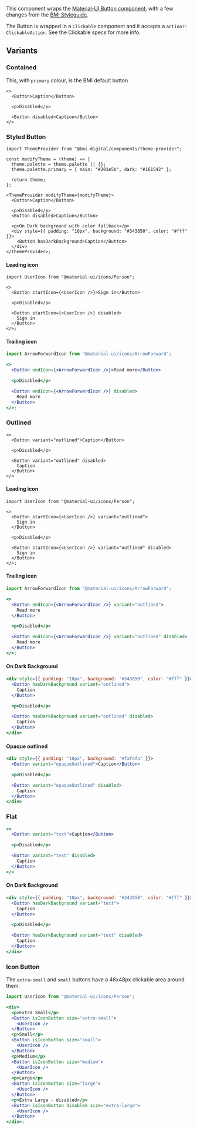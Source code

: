 This component wraps the [Material-UI Button component](https://material-ui.com/components/buttons/), with a few changes from the [BMI Styleguide](https://xd.adobe.com/view/e0abef5d-74f5-4a62-7afd-99db611cfdb9-969a/screen/e75f9708-4188-4b30-9d5d-ac8776e32729/Buttons-Components).

The Button is wrapped in a `Clickable` component and it accepts a `action?: ClickableAction`. See the Clickable specs for more info.

## Variants

### Contained

This, with `primary` colour, is the BMI default button

```tsx
<>
  <Button>Caption</Button>

  <p>Disabled</p>

  <Button disabled>Caption</Button>
</>
```

### Styled Button

```tsx
import ThemeProvider from "@bmi-digital/components/theme-provider";

const modifyTheme = (theme) => {
  theme.palette = theme.palette || {};
  theme.palette.primary = { main: "#201e5b", dark: "#161542" };

  return theme;
};

<ThemeProvider modifyTheme={modifyTheme}>
  <Button>Caption</Button>

  <p>Disabled</p>
  <Button disabled>Caption</Button>

  <p>On Dark background with color fallback</p>
  <div style={{ padding: "10px", background: "#343850", color: "#fff" }}>
    <Button hasDarkBackground>Caption</Button>
  </div>
</ThemeProvider>;
```

#### Leading icon

```tsx
import UserIcon from "@material-ui/icons/Person";

<>
  <Button startIcon={<UserIcon />}>Sign in</Button>

  <p>Disabled</p>

  <Button startIcon={<UserIcon />} disabled>
    Sign in
  </Button>
</>;
```

#### Trailing icon

```jsx
import ArrowForwardIcon from "@material-ui/icons/ArrowForward";

<>
  <Button endIcon={<ArrowForwardIcon />}>Read more</Button>

  <p>Disabled</p>

  <Button endIcon={<ArrowForwardIcon />} disabled>
    Read more
  </Button>
</>;
```

### Outlined

```tsx
<>
  <Button variant="outlined">Caption</Button>

  <p>Disabled</p>

  <Button variant="outlined" disabled>
    Caption
  </Button>
</>
```

#### Leading icon

```tsx
import UserIcon from "@material-ui/icons/Person";

<>
  <Button startIcon={<UserIcon />} variant="outlined">
    Sign in
  </Button>

  <p>Disabled</p>

  <Button startIcon={<UserIcon />} variant="outlined" disabled>
    Sign in
  </Button>
</>;
```

#### Trailing icon

```jsx
import ArrowForwardIcon from "@material-ui/icons/ArrowForward";

<>
  <Button endIcon={<ArrowForwardIcon />} variant="outlined">
    Read more
  </Button>

  <p>Disabled</p>

  <Button endIcon={<ArrowForwardIcon />} variant="outlined" disabled>
    Read more
  </Button>
</>;
```

#### On Dark Background

```jsx
<div style={{ padding: "10px", background: "#343850", color: "#fff" }}>
  <Button hasDarkBackground variant="outlined">
    Caption
  </Button>

  <p>Disabled</p>

  <Button hasDarkBackground variant="outlined" disabled>
    Caption
  </Button>
</div>
```

#### Opaque outlined

```jsx
<div style={{ padding: "10px", background: "#fafafa" }}>
  <Button variant="opaqueOutlined">Caption</Button>

  <p>Disabled</p>

  <Button variant="opaqueOutlined" disabled>
    Caption
  </Button>
</div>
```

### Flat

```jsx
<>
  <Button variant="text">Caption</Button>

  <p>Disabled</p>

  <Button variant="text" disabled>
    Caption
  </Button>
</>
```

#### On Dark Background

```jsx
<div style={{ padding: "10px", background: "#343850", color: "#fff" }}>
  <Button hasDarkBackground variant="text">
    Caption
  </Button>

  <p>Disabled</p>

  <Button hasDarkBackground variant="text" disabled>
    Caption
  </Button>
</div>
```

### Icon Button

The `extra-small` and `small` buttons have a 48x48px clickable area around them.

```jsx
import UserIcon from "@material-ui/icons/Person";

<div>
  <p>Extra Small</p>
  <Button isIconButton size="extra-small">
    <UserIcon />
  </Button>
  <p>Small</p>
  <Button isIconButton size="small">
    <UserIcon />
  </Button>
  <p>Medium</p>
  <Button isIconButton size="medium">
    <UserIcon />
  </Button>
  <p>Large</p>
  <Button isIconButton size="large">
    <UserIcon />
  </Button>
  <p>Extra Large - disabled</p>
  <Button isIconButton disabled size="extra-large">
    <UserIcon />
  </Button>
</div>;
```

